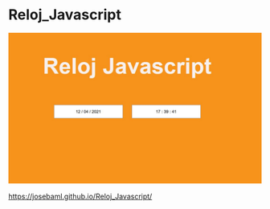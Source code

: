 # Reloj_Javascript

![Design preview for Reloj_Javascript](https://github.com/josebaml/Reloj_Javascript/blob/main/assets/img/reloj.jpg)

https://josebaml.github.io/Reloj_Javascript/
